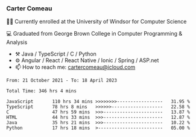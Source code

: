 ### Carter Comeau

🙋‍♂️ Currently enrolled at the University of Windsor for Computer Science

💻 Graduated from George Brown College in Computer Programming & Analysis

- ⚒️ Java / TypeScript / C / Python
- ⚙️ Angular / React / React Native / Ionic / Spring / ASP.net
- 📫 How to reach me: cartercomeau@icloud.com

<!--START_SECTION:waka-->

```text
From: 21 October 2021 - To: 18 April 2023

Total Time: 346 hrs 4 mins

JavaScript       110 hrs 34 mins >>>>>>>>-----------------   31.95 %
TypeScript       78 hrs 8 mins   >>>>>>-------------------   22.58 %
C                47 hrs 59 mins  >>>----------------------   13.87 %
HTML             44 hrs 33 mins  >>>----------------------   12.87 %
Java             35 hrs 21 mins  >>>----------------------   10.22 %
Python           17 hrs 18 mins  >------------------------   05.00 %
```

<!--END_SECTION:waka-->
